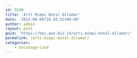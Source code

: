 ```yaml
---
id: 5540
title: 'Arti Mimpi Batal Dilamar'
date: '2022-08-06T18:56:52+00:00'
author: admin
layout: post
guid: 'https://bos.awn.biz.id/arti-mimpi-batal-dilamar/'
permalink: /arti-mimpi-batal-dilamar/
categories:
    - Uncategorized
---
```


